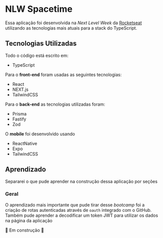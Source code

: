 # NLW Spacetime

Essa aplicação foi desenvolvida na *Next Level Week* da [Rocketseat](https://rocketseat.com.br) utilizando as tecnologias mais atuais para a stack do TypeScript.

## Tecnologias Utilizadas

Todo o código está escrito em:
- TypeScript

Para o **front-end** foram usadas as seguintes tecnologias:
- React
- NEXT.js
- TailwindCSS

Para o **back-end** as tecnologias utilizadas foram:
- Prisma
- Fastify
- Zod

O **mobile** foi desenvolvido usando
- ReactNative
- Expo
- TailwindCSS

## Aprendizado

Separarei o que pude aprender na construção dessa aplicação por seções

### Geral

O aprendizado mais importante que pude tirar desse _bootcamp_ foi a criação de rotas autenticadas através de `oauth` integrado com o GitHub.
Também pude aprender a decodificar um token JWT para utilizar os dados na página da aplicação

🚧 Em construção 🚧
